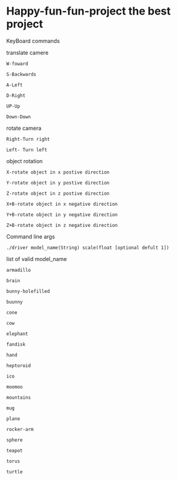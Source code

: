 # Happy-fun-fun-project the best project 

KeyBoard commands

  translate camere
  
    W-foward
    
    S-Backwards
    
    A-Left
    
    D-Right
    
    UP-Up
    
    Down-Down
    
    
    
  rotate camera
  
    Right-Turn right
    
    Left- Turn left
    
    
    
  object rotation
  
    X-rotate object in x postive direction
    
    Y-rotate object in y postive direction
    
    Z-rotate object in z postive direction
    
    X+B-rotate object in x negative direction
    
    Y+B-rotate object in y negative direction
    
    Z+B-rotate object in z negative direction
    
    
    
  Command line args

    ./driver model_name(String) scale(float [optional defult 1])



  list of valid model_name

    armadillo
  
    brain
  
    bunny-holefilled
  
    buunny
  
    cone 
  
    cow
  
    elephant
  
    fandisk
  
    hand
  
    heptoroid
  
    ico
  
    moomoo
  
    mountains
  
    mug
  
    plane
  
    rocker-arm
  
    sphere
  
    teapot
  
    torus
  
    turtle
